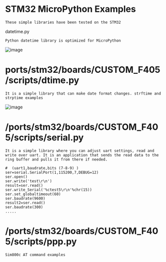 # STM32 MicroPython Examples

`These simple libraries have been tested on the STM32`

datetime.py

`Python datetime library is optimized for MicroPython`

![image](https://user-images.githubusercontent.com/72562273/150955960-108c1d7f-113d-46f8-bd61-8d8663ab73bc.png)


# ports/stm32/boards/CUSTOM_F405/scripts/dtime.py

`It is a simple library that can make date format changes. strftime and strptime examples`

![image](https://user-images.githubusercontent.com/72562273/150955097-5965083e-0ce7-4332-a23d-4da6d0f16290.png)

# /ports/stm32/boards/CUSTOM_F405/scripts/serial.py

`It is a simple library where you can adjust uart settings, read and write over uart.
It is an application that sends the read data to the ring buffer and pulls it from there if needed.`

```import serial 
#  (uart1,baudrate,bits (7-8-9) )
ser=serial.SerialPort(1,115200,7,DEBUG=12)
ser.open()
ser.write('test\r\n')
result=ser.read()
ser.write_Serial('%ctest5\r\n'%chr(15))
ser.set_globaltimeout(60)
ser.baudrate(9600)
result2=ser.read()
ser.baudrate(300)
.....
```

# /ports/stm32/boards/CUSTOM_F405/scripts/ppp.py
`Sim800c AT command examples`
